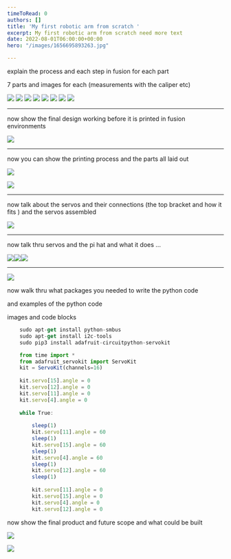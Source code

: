 ```yaml
---
timeToRead: 0
authors: []
title: 'My first robotic arm from scratch '
excerpt: My first robotic arm from scratch need more text
date: 2022-08-01T06:00:00+00:00
hero: "/images/1656695893263.jpg"

---
```

explain the process and each step in fusion for each part

7 parts and images for each (measurements with the caliper etc)

![](/images/img_7579.JPG)
![](/images/botbase.PNG)
![](/images/img_7578.JPG)
![](/images/botelbow.PNG)
![](/images/img_7580.JPG)
![](/images/botarm.PNG)
![](/images/bottopper.PNG)
![](/images/botall.PNG)

***

now show the final design working before it is printed in fusion environments

![](/images/fusion.gif)

***

now you can show the printing process and the parts all laid out

![](/images/3dprint.gif)

![](/images/1656695893361.jpg)

***

now talk about the servos and their connections (the top bracket and how it fits ) and the servos assembled

![](/images/image1.jpeg)

***

now talk thru servos and the pi hat and what it does ...

![](/images/1657125534297.jpg)![](/images/1657125534571.jpg)![](/images/solderin2g-1.gif)

***

![](/images/img_7576.JPG)

now walk thru what packages you needed to write the python code

and examples of the python code

images and code blocks
```js
    sudo apt-get install python-smbus
    sudo apt-get install i2c-tools
    sudo pip3 install adafruit-circuitpython-servokit
```

```js
    from time import *
    from adafruit_servokit import ServoKit
    kit = ServoKit(channels=16)
    
    kit.servo[15].angle = 0
    kit.servo[12].angle = 0
    kit.servo[11].angle = 0
    kit.servo[4].angle = 0
    
    while True:
        
        sleep(1)
        kit.servo[11].angle = 60
        sleep(1)
        kit.servo[15].angle = 60
        sleep(1)
        kit.servo[4].angle = 60
        sleep(1)
        kit.servo[12].angle = 60
        sleep(1)
        
        kit.servo[11].angle = 0
        kit.servo[15].angle = 0
        kit.servo[4].angle = 0
        kit.servo[12].angle = 0

```

now show the final product and future scope and what could be built

![](/images/img_7577.JPG)

![](/images/obs.gif)